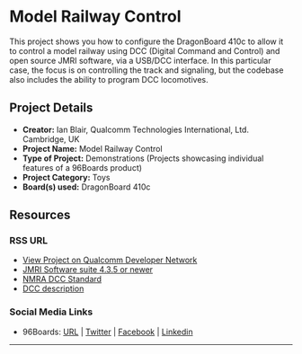 # Model Railway Control

This project shows you how to configure the DragonBoard 410c to allow it to control a model railway using DCC (Digital Command and Control) and open source JMRI software, via a USB/DCC interface. In this particular case, the focus is on controlling the track and signaling, but the codebase also includes the ability to program DCC locomotives.

## Project Details

- **Creator:** Ian Blair, Qualcomm Technologies International, Ltd. Cambridge, UK
- **Project Name:** Model Railway Control
- **Type of Project:** Demonstrations (Projects showcasing individual features of a 96Boards product)
- **Project Category:** Toys
- **Board(s) used:** DragonBoard 410c

## Resources

### RSS URL

- [View Project on Qualcomm Developer Network](https://developer.qualcomm.com/project/model-railway-control)
- [JMRI Software suite 4.3.5 or newer](https://sourceforge.net/projects/jmri/files/test%20files/JMRI.4.3.5-R305598e.tgz/download)
- [NMRA DCC Standard](http://www.nmra.org/sites/default/files/s-92-2004-07.pdf)
- [DCC description](https://en.wikipedia.org/wiki/Digital_Command_Control)

### Social Media Links

- 96Boards: [URL](http://www.96boards.org/) | [Twitter](https://twitter.com/96boards) | [Facebook](https://www.facebook.com/96Boards) | [Linkedin](https://www.linkedin.com/showcase/6637095/)


***
